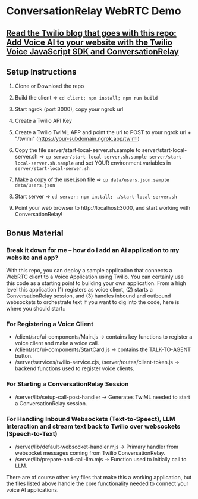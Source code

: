 # ConversationRelay WebRTC Demo

## [Read the Twilio blog that goes with this repo: Add Voice AI to your website with the Twilio Voice JavaScript SDK and ConversationRelay]( https://www.twilio.com/blog/voice-ai-conversationrelay-twilio-voice-sdk) 

## Setup Instructions

1) Clone or Download the repo

2) Build the client =>  `cd client; npm install; npm run build`

3) Start ngrok (port 3000), copy your ngrok url

4) Create a Twilio API Key

5) Create a Twilio TwiML APP and point the url to POST to your ngrok url + "/twiml" (https://your-subdomain.ngrok.app/twiml)

6) Copy the file server/start-local-server.sh.sample to server/start-local-server.sh => `cp server/start-local-server.sh.sample server/start-local-server.sh.sample` and set YOUR environment variables in `server/start-local-server.sh`

7) Make a copy of the user.json file => `cp data/users.json.sample data/users.json`

8) Start server => `cd server; npm install; ./start-local-server.sh`

9) Point your web browser to http://localhost:3000, and start working with ConversationRelay! 


## Bonus Material

### Break it down for me – how do I add an AI application to my website and app?

With this repo, you can deploy a sample application that connects a WebRTC client to a Voice Application using Twilio. You can certainly use this code as a starting point to building your own application. From a high level this application (1) registers as voice client, (2) starts a ConversationRelay session, and (3) handles inbound and outbound websockets to orchestrate text  If you want to dig into the code, here is where you should start::

### For Registering a Voice Client

* /client/src/ui-components/Main.js → contains key functions to register a voice client and make a voice call.
* /client/src/ui-components/StartCard.js → contains the TALK-TO-AGENT button.
* /server/services/twilio-service.cjs, /server/routes/client-token.js → backend functions used to register voice clients.

### For Starting a ConversationRelay Session

* /server/lib/setup-call-post-handler → Generates TwiML needed to start a ConversationRelay session.

### For Handling Inbound Websockets (Text-to-Speect), LLM Interaction and stream text back to Twilio over websockets (Speech-to-Text)

* /server/lib/default-websocket-handler.mjs → Primary handler from websocket messages coming from Twilio ConversationRelay.
* /server/lib/prepare-and-call-llm.mjs → Function used to initially call to LLM.

There are of course other key files that make this a working application, but the files listed above handle the core functionality needed to connect your voice AI applications.